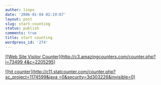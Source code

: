 ```yaml
---
author: linpx
date: '2006-01-04 02:19:07'
layout: post
slug: start-counting
status: publish
comments: true
title: start counting
wordpress_id: '274'
---
```


[![Web Site Visitor Counter](http://c3.amazingcounters.com/counter.php?i=73499
4&c=2205295)](http://www.amazingcounters.com)

  
  
  
[![hit counter](http://c11.statcounter.com/counter.php?sc_project=1174599&java
=0&security=3d303226&invisible=0)](http://www.statcounter.com/)

